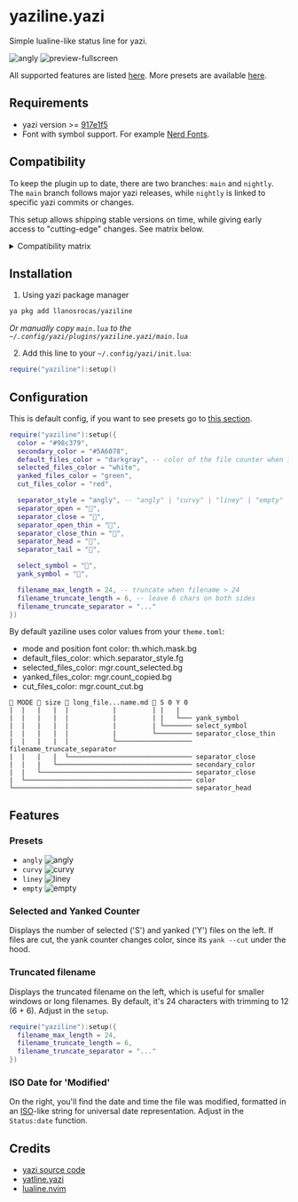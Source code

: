# yaziline.yazi

Simple lualine-like status line for yazi.

![angly](https://github.com/llanosrocas/yaziline.yazi/blob/main/.github/images/angly.png)
![preview-fullscreen](https://github.com/llanosrocas/yaziline.yazi/blob/main/.github/images/preview-fullscreen.png)

All supported features are listed [here](#features). More presets are available [here](#presets).

## Requirements

- yazi version >= [917e1f5](https://github.com/sxyazi/yazi/commit/917e1f54a10445f2e25147c4b81a3c77d8233632)
- Font with symbol support. For example [Nerd Fonts](https://www.nerdfonts.com/).

## Compatibility

To keep the plugin up to date, there are two branches: `main` and `nightly`.
The `main` branch follows major yazi releases, while `nightly` is linked to specific yazi commits or changes.

This setup allows shipping stable versions on time, while giving early access to "cutting-edge" changes. See matrix below.

<details close>
<summary>Compatibility matrix</summary>

|                                  yaziline                                  | yazi                                                                                      |
| :------------------------------------------------------------------------: | ----------------------------------------------------------------------------------------- |
| [v2.5.2](https://github.com/llanosrocas/yaziline.yazi/releases/tag/v2.5.2) | [917e1f5](https://github.com/sxyazi/yazi/commit/917e1f54a10445f2e25147c4b81a3c77d8233632) |
| [v2.5.1](https://github.com/llanosrocas/yaziline.yazi/releases/tag/v2.5.1) | [917e1f5](https://github.com/sxyazi/yazi/commit/917e1f54a10445f2e25147c4b81a3c77d8233632) |
| [v2.5.0](https://github.com/llanosrocas/yaziline.yazi/releases/tag/v2.5.0) | [v25.5.28](https://github.com/sxyazi/yazi/releases/tag/v25.5.28)                          |
| [v2.4.0](https://github.com/llanosrocas/yaziline.yazi/releases/tag/v2.4.0) | [v25.4.8](https://github.com/sxyazi/yazi/releases/tag/v25.4.8)                            |

</details>

## Installation

1. Using yazi package manager

```sh
ya pkg add llanosrocas/yaziline
```

_Or manually copy `main.lua` to the `~/.config/yazi/plugins/yaziline.yazi/main.lua`_

2. Add this line to your `~/.config/yazi/init.lua`:

```lua
require("yaziline"):setup()
```

## Configuration

This is default config, if you want to see presets go to [this section](#presets).

```lua
require("yaziline"):setup({
  color = "#98c379",
  secondary_color = "#5A6078",
  default_files_color = "darkgray", -- color of the file counter when it's inactive
  selected_files_color = "white",
  yanked_files_color = "green",
  cut_files_color = "red",

  separator_style = "angly", -- "angly" | "curvy" | "liney" | "empty"
  separator_open = "",
  separator_close = "",
  separator_open_thin = "",
  separator_close_thin = "",
  separator_head = "",
  separator_tail = "",

  select_symbol = "",
  yank_symbol = "󰆐",

  filename_max_length = 24, -- truncate when filename > 24
  filename_truncate_length = 6, -- leave 6 chars on both sides
  filename_truncate_separator = "..."
})
```

By default yaziline uses color values from your `theme.toml`:

- mode and position font color: th.which.mask.bg
- default_files_color: which.separator_style.fg
- selected_files_color: mgr.count_selected.bg
- yanked_files_color: mgr.count_copied.bg
- cut_files_color: mgr.count_cut.bg

```
 MODE  size  long_file...name.md  S 0 Y 0
|  |   |   |  |           |         | |   |
|  |   |   |  |           |         | |   └─── yank_symbol
|  |   |   |  |           |         | └─────── select_symbol
|  |   |   |  |           |         └───────── separator_close_thin
|  |   |   |  |           └─────────────────── filename_truncate_separator
|  |   |   |  └─────────────────────────────── separator_close
|  |   |   └────────────────────────────────── secondary_color
|  |   └────────────────────────────────────── separator_close
|  └────────────────────────────────────────── color
└───────────────────────────────────────────── separator_head
```

## Features

### Presets

- `angly`
  ![angly](https://github.com/llanosrocas/yaziline.yazi/blob/main/.github/images/angly.png)
- `curvy`
  ![curvy](https://github.com/llanosrocas/yaziline.yazi/blob/main/.github/images/curvy.png)
- `liney`
  ![liney](https://github.com/llanosrocas/yaziline.yazi/blob/main/.github/images/liney.png)
- `empty`
  ![empty](https://github.com/llanosrocas/yaziline.yazi/blob/main/.github/images/empty.png)

### Selected and Yanked Counter

Displays the number of selected ('S') and yanked ('Y') files on the left. If files are cut, the yank counter changes color, since its `yank --cut` under the hood.

### Truncated filename

Displays the truncated filename on the left, which is useful for smaller windows or long filenames. By default, it's 24 characters with trimming to 12 (6 + 6). Adjust in the `setup`.

```lua
require("yaziline"):setup({
  filename_max_length = 24,
  filename_truncate_length = 6,
  filename_truncate_separator = "..."
})
```

### ISO Date for 'Modified'

On the right, you'll find the date and time the file was modified, formatted in an [ISO](https://en.wikipedia.org/wiki/ISO_8601)-like string for universal date representation. Adjust in the `Status:date` function.

## Credits

- [yazi source code](https://github.com/sxyazi/yazi)
- [yatline.yazi](https://github.com/imsi32/yatline.yazi/tree/main)
- [lualine.nvim](https://github.com/nvim-lualine/lualine.nvim)
